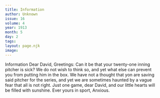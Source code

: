 ```yaml
---
title: Information
author: Unknown
issue: 16
volume: 4
year: 1913
month: 5
day: 2
tags:
layout: page.njk
image:
---
```

Information      Dear David, Greetings:   Can it be that your twenty-one inning pitcher is sick? We do not wish to think so, and yet what else can prevent you from putting him in the box. We have not a thought that yon are saving said pitcher for the series, and yet we are sometimes haunted by a vague fear that all is not right. Just one game, dear David, and our little hearts will be filled with sunshine.   Ever yours in sport, Anxious.

